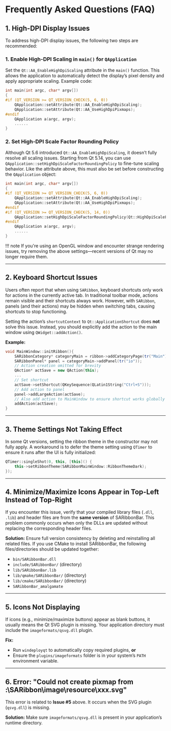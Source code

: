 ﻿# Frequently Asked Questions (FAQ)

## 1. High-DPI Display Issues

To address high-DPI display issues, the following two steps are recommended:

### 1. Enable High-DPI Scaling in `main()` for `QApplication`

Set the `Qt::AA_EnableHighDpiScaling` attribute in the `main()` function. This allows the application to automatically detect the display’s pixel density and apply appropriate scaling. Example code:

```cpp
int main(int argc, char* argv[])
{
#if (QT_VERSION >= QT_VERSION_CHECK(5, 6, 0))
    QApplication::setAttribute(Qt::AA_EnableHighDpiScaling);
    QApplication::setAttribute(Qt::AA_UseHighDpiPixmaps);
#endif
    QApplication a(argc, argv);
    ......
}
```

### 2. Set High-DPI Scale Factor Rounding Policy

Although Qt 5.6 introduced `Qt::AA_EnableHighDpiScaling`, it doesn’t fully resolve all scaling issues. Starting from Qt 5.14, you can use `QApplication::setHighDpiScaleFactorRoundingPolicy` to fine-tune scaling behavior. Like the attribute above, this must also be set before constructing the `QApplication` object:

```cpp
int main(int argc, char* argv[])
{
#if (QT_VERSION >= QT_VERSION_CHECK(5, 6, 0))
    QApplication::setAttribute(Qt::AA_EnableHighDpiScaling);
    QApplication::setAttribute(Qt::AA_UseHighDpiPixmaps);
#endif
#if (QT_VERSION >= QT_VERSION_CHECK(5, 14, 0))
    QApplication::setHighDpiScaleFactorRoundingPolicy(Qt::HighDpiScaleFactorRoundingPolicy::PassThrough);
#endif
    QApplication a(argc, argv);
    ......
}
```

!!! note
    If you're using an OpenGL window and encounter strange rendering issues, try removing the above settings—recent versions of Qt may no longer require them.

---

## 2. Keyboard Shortcut Issues

Users often report that when using `SARibbon`, keyboard shortcuts only work for actions in the currently active tab. In traditional toolbar mode, actions remain visible and their shortcuts always work. However, with `SARibbon`, panels (and their actions) may be hidden when switching tabs, causing shortcuts to stop functioning.

Setting the action’s `shortcutContext` to `Qt::ApplicationShortcut` does **not** solve this issue. Instead, you should explicitly add the action to the main window using `QWidget::addAction()`.

**Example:**

```cpp
void MainWindow::initRibbon(){
    SARibbonCategory* categoryMain = ribbon->addCategoryPage(tr("Main"));
    SARibbonPanel* panel = categoryMain->addPanel(tr("io"));
    // Action creation omitted for brevity
    QAction* actSave = new QAction(this);
    ...
    // Set shortcut
    actSave->setShortcut(QKeySequence(QLatin1String("Ctrl+S")));
    // Add action to panel
    panel->addLargeAction(actSave);
    // Also add action to MainWindow to ensure shortcut works globally
    addAction(actSave);
}
```

---

## 3. Theme Settings Not Taking Effect

In some Qt versions, setting the ribbon theme in the constructor may not fully apply. A workaround is to defer the theme setting using `QTimer` to ensure it runs after the UI is fully initialized:

```cpp
QTimer::singleShot(0, this, [this]() {
    this->setRibbonTheme(SARibbonMainWindow::RibbonThemeDark);
});
```

---

## 4. Minimize/Maximize Icons Appear in Top-Left Instead of Top-Right

If you encounter this issue, verify that your compiled library files (`.dll`, `.lib`) and header files are from the **same version** of SARibbonBar. This problem commonly occurs when only the DLLs are updated without replacing the corresponding header files.

**Solution:** Ensure full version consistency by deleting and reinstalling all related files. If you use CMake to install SARibbonBar, the following files/directories should be updated together:

- `bin/SARibbonBar.dll`
- `include/SARibbonBar/` (directory)
- `lib/SARibbonBar.lib`
- `lib/qmake/SARibbonBar/` (directory)
- `lib/cmake/SARibbonBar/` (directory)
- `SARibbonBar_amalgamate`

---

## 5. Icons Not Displaying

If icons (e.g., minimize/maximize buttons) appear as blank buttons, it usually means the Qt SVG plugin is missing. Your application directory must include the `imageformats/qsvg.dll` plugin.

**Fix:**  
- Run `windeployqt` to automatically copy required plugins, **or**  
- Ensure the `plugins/imageformats` folder is in your system’s `PATH` environment variable.

---

## 6. Error: "Could not create pixmap from :\SARibbon\image\resource\xxx.svg"

This error is related to **Issue #5** above. It occurs when the SVG plugin (`qsvg.dll`) is missing.

**Solution:** Make sure `imageformats/qsvg.dll` is present in your application’s runtime directory.
